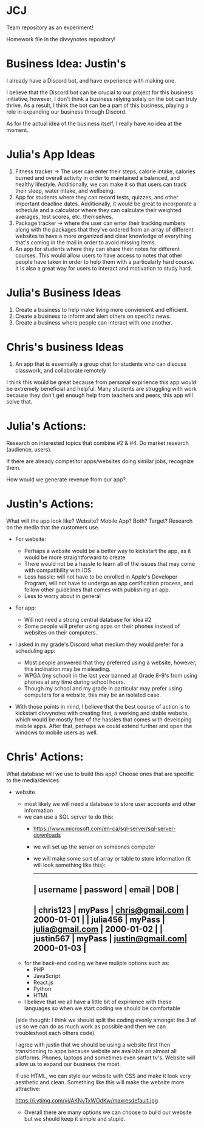 # JCJ
Team repository as an experiment!



Homework file in the divvynotes repository!

# Business Idea: Justin's

 I already have a Discord bot, and have experience with making one.

I believe that the Discord bot can be crucial to our project for this business initiative, however, I don't think a business relying solely on the bot can truly thrive. As a result, I think the bot can be a part of this business, playing a role in expanding our business through Discord.

As for the actual idea of the business itself, I really have no idea at the moment.

# Julia's App Ideas
1. Fitness tracker -> The user can enter their steps, calorie intake, calories burned and overall activity in order to maintained a balanced, and healthy lifestyle. Additionally, we can make it so that users can track their sleep, water intake, and wellbeing.
2. App for students where they can record tests, quizzes, and other important deadline dates. Additionally, it would be great to incorporate a schedule and a calculator where they can calculate their weighted averages, test scores, etc. themselves.
3. Package tracker -> where the user can enter their tracking numbers along with the packages that they've ordered from an array of different websites to have a more organized and clear knowledge of everything that's coming in the mail in order to avoid missing items.
4. An app for students where they can share their notes for different courses. This would allow users to have access to notes that other people have taken in order to help them with a particularly hard course. It is also a great way for users to interact and motivation to study hard.
# Julia's Business Ideas
1. Create a business to help make living more convienient and efficient.
2. Create a business to inform and alert others on specific news.
3. Create a business where people can interact with one another.

# Chris's business Ideas
1. An app that is essentially a group chat for students who can discuss classwork, and collaborate remotely

I think this would be great because from personal expirience this app would be extremely beneficial and helpful. Many students are struggling with work because they don't get enough help from teachers and peers, this app will solve that.



# Julia's Actions:

Research on interested topics that combine #2 & #4. Do market research (audience, users). 

If there are already competitor apps/websites doing similar jobs, recognize them.

How would we generate revenue from our app?



# Justin's Actions:

What will the app look like? Website? Mobile App? Both? Target? Research on the media that the customers use.

- For website:
  - Perhaps a website would be a better way to kickstart the app, as it would be more straightforward to create
  - There would not be a hassle to learn all of the issues that may come with compatibility with IOS
  - Less hassle: will not have to be enrolled in Apple's Developer Program, will not have to undergo an app certification process, and follow other guidelines that comes with publishing an app.
  - Less to worry about in general
- For app:
  - Will not need a strong central database for idea #2
  - Some people will prefer using apps on their phones instead of websites on their computers.

- I asked in my grade's Discord what medium they would prefer for a scheduling app:
  - Most people answered that they preferred using a website, however, this inclination may be misleading.
  - WPGA (my school) in the last year banned all Grade 8-9's from using phones at any time during school hours.
  - Though my school and my grade in particular may prefer using computers for a website, this may be an isolated case.
- With those points in mind, I believe that the best course of action is to kickstart divvynotes with creating first, a working and stable website, which would be mostly free of the hassles that comes with developing mobile apps. After that, perhaps we could extend further and open the windows to mobile users as well.



# Chris' Actions:

What database will we use to build this app? Choose ones that are specific to the media/devices.

- website
  - most likely we will need a database to store user accounts and other information
  - we can use a SQL server to do this:
    - https://www.microsoft.com/en-ca/sql-server/sql-server-downloads
    - we will set up the server on someones computer
    - we will make some sort of array or table to store information (it will look something like this):

      -------------------------------------------------------------------
      |   username    |    password    |      email      |      DOB     |
      -------------------------------------------------------------------
      |    chris123   |     myPass     | chris@gmail.com |  2000-01-01  |
      |    julia456   |     myPass     | julia@gmail.com |  2000-01-02  |
      |   justin567   |     myPass     | justin@gmail.com|  2000-01-03  |
      -------------------------------------------------------------------
  - for the back-end coding we have muliple options such as:
    - PHP
    - JavaScript
    - React.js
    - Python
    - HTML
  - I believe that we all have a little bit of expirience with these languages so when we start coding we should be comfortable

  (side thought: I think we should split the coding evenly amongst the 3 of us so we can do as much work as possible and then we can troubleshoot each others code)

  I agree with justin that we should be using a website first then transitioning to apps because website are available on almost all platforms. Phones, laptops and sometimes even smart tv's. Website will allow us to expand our business the most.

  If use HTML, we can style our website with CSS and make it look very aesthetic and clean. Something like this will make the website more attractive:

  https://i.ytimg.com/vi/AKNvTxWOdKw/maxresdefault.jpg

  - Overall there are many options we can choose to build our website but we should keep it simple and stupid.






